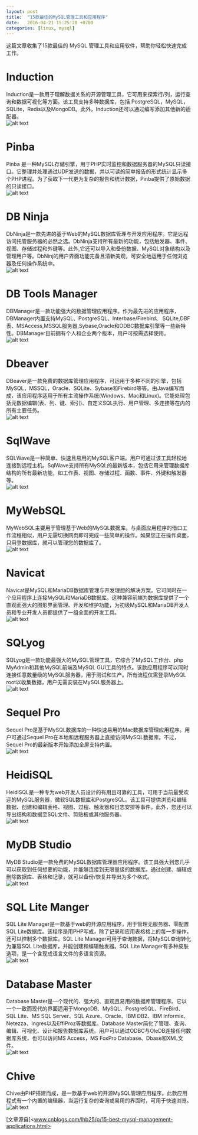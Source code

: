 ```yaml
---
layout: post
title:  "15款最佳的MySQL管理工具和应用程序"
date:   2016-04-21 15:25:20 +0700
categories: [linux, mysql]
---
```


这篇文章收集了15款最佳的 MySQL 管理工具和应用软件，帮助你轻松快速完成工作。
# Induction

Induction是一款用于理解数据关系的开源管理工具，它可用来探索行/列，运行查询和数据可视化等方面。该工具支持多种数据库，包括   PostgreSQL，MySQL，SQLite，Redis以及MongoDB。此外，Induction还可以通过编写添加其他新的适配器。  
![alt text](/static/img/myimg/mysqltool1.jpeg)  

# Pinba

Pinba 是一种MySQL存储引擎，用于PHP实时监控和数据服务器的MySQL只读接口。它整理并处理通过UDP发送的数据，并以可读的简单报告的形式统计显示多个PHP进程。为了获取下一代更为复杂的报告和统计数据，Pinba提供了原始数据的只读接口。  
![alt text](/static/img/myimg/mysqltool2.jpeg)  

# DB Ninja

DbNinja是一款先进的基于Web的MySQL数据库管理与开发应用程序。它是远程访问托管服务器的必然之选。DbNinja支持所有最新的功能，包括触发器、事件、视图、存储过程和外键等。此外,它还可以导入和备份数据、MySQL对象结构以及管理用户等。DbNinj的用户界面功能完备且清新美观，可安全地运用于任何浏览器及任何操作系统中。  
![alt text](/static/img/myimg/mysqltool3.jpeg)  

# DB Tools Manager

DBManager是一款功能强大的数据管理应用程序。作为最先进的应用程序，DBManager内置支持MySQL、PostgreSQL、Interbase/Firebird、 SQLite,DBF表、MSAccess,MSSQL服务器,Sybase,Oracle和ODBC数据库引擎等一些新特性。DBManager目前拥有个人和企业两个版本，用户可按需选择使用。  
![alt text](/static/img/myimg/mysqltool4.jpeg)  

# Dbeaver

DBeaver是一款免费的数据库管理应用程序，可运用于多种不同的引擎，包括MySQL，MSSQL，Oracle、SQLite、Sybase和Firebird等等。由Java编写而成，该应用程序适用于所有主流操作系统(Windows、Mac和Linux)。它能处理包括元数据编辑(表、列、键、索引)、自定义SQL执行、用户管理、多连接等在内的所有主要任务。  
![alt text](/static/img/myimg/mysqltool5.jpeg)  

# SqlWave

SQLWave是一种简单、快速且易用的MySQL客户端。用户可通过该工具轻松地连接到远程主机。SqlWave支持所有MySQL的最新版本，包括它用来管理数据库结构的所有最新功能，如工作表、视图、存储过程、函数、事件、外键和触发器等。  
![alt text](/static/img/myimg/mysqltool6.jpeg)  

# MyWebSQL

MyWebSQL主要用于管理基于Web的MySQL数据库。与桌面应用程序的借口工作流程相似，用户无需切换网页即可完成一些简单的操作。如果您正在操作桌面，只用登数据库，就可以管理您的数据库了。  
![alt text](/static/img/myimg/mysqltool7.jpeg)  

# Navicat

Navicat是MySQL和MariaDB数据库管理与开发理想的解决方案。它可同时在一个应用程序上连接MySQL和MariaDB数据库。这种兼容前端为数据库提供了一个直观而强大的图形界面管理、开发和维护功能，为初级MySQL和MariaDB开发人员和专业开发人员都提供了一组全面的开发工具。  
![alt text](/static/img/myimg/mysqltool8.jpeg)  

# SQLyog

SQLyog是一款功能最强大的MySQL管理工具，它综合了MySQL工作台、php MyAdmin和其他MySQL前端及MySQL GUI工具的特点。该款应用程序可以同时连接任意数量级的MySQL服务器，用于测试和生产。所有流程仅需登录MySQL root以收集数据，用户无需安装在MySQL服务器上。  
![alt text](/static/img/myimg/mysqltool9.jpeg)  

# Sequel Pro

Sequel Pro是基于MySQL数据库的一种快速易用的Mac数据库管理应用程序。用户可通过Sequel Pro在本地和远程服务器上直接访问MySQL数据库。不过，Sequel Pro的最新版本开始添加全屏支持内置。  
![alt text](/static/img/myimg/mysqltool10.jpeg)  

# HeidiSQL

HeidiSQL是一种专为web开发人员设计的有用且可靠的工具，可用于当前最受欢迎的MySQL服务器，微软SQL数据库和PostgreSQL。该工具可提供浏览和编辑数据、创建和编辑表格、视图、过程、触发器和日志安排等事件。此外，您还可以导出结构和数据至SQL文件、剪贴板或其他服务器。  
![alt text](/static/img/myimg/mysqltool11.jpeg)  

# MyDB Studio

MyDB Studio是一款免费的MySQL数据库管理器应用程序。该工具强大到您几乎可以获取到任何想要的功能，并能够连接到无限量级的数据库。通过创建、编辑或删除数据库、表格和记录，就可以备份/恢复并导出为多个格式。  
![alt text](/static/img/myimg/mysqltool12.jpeg)  

# SQL Lite Manger

SQL Lite Manager是一款基于web的开源应用程序，用于管理无服务器、零配置SQL Lite数据库。该程序是用PHP写成，除了记录和应用表格格上的每一步操作，还可以控制多个数据库。SQL Lite Manager可用于查询数据，将MySQL查询转化为兼容SQL Lite数据库，并能创建和编辑触发器。SQL Lite Manager有多种皮肤选项，是一个含现成语言文件的多语言资源。  
![alt text](/static/img/myimg/mysqltool13.jpeg)  

# Database Master

Database Master是一个现代的、强大的、直观且易用的数据库管理程序。它以一个一致而现代的界面适用于MongoDB、MySQL、PostgreSQL、FireBird、 SQL Lite、MS SQL Server、SQL Azure、Oracle、IBM DB2、IBM Informix、Netezza、Ingres以及EffiProz等数据库。Database Master简化了管理、查询、编辑、可视化、设计和报告数据库系统。用户可以通过ODBC与OleDB连接任何数据库系统，也可以访问MS Access，MS FoxPro Database、Dbase和XML文件。  
![alt text](/static/img/myimg/mysqltool14.jpeg)  

# Chive

Chive由PHP搭建而成，是一款基于web的开源MySQL管理应用程序。此款应用程式有一个内置的编辑器，当运行复杂的查询或易用的界面时，可用于快速浏览。  
![alt text](/static/img/myimg/mysqltool15.jpeg)  

[文章源自]<www.cnblogs.com/lhb25/p/15-best-mysql-management-applications.html>
